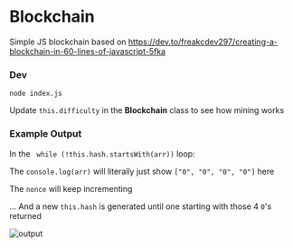 # Blockchain

Simple JS blockchain based on https://dev.to/freakcdev297/creating-a-blockchain-in-60-lines-of-javascript-5fka

### Dev

```
node index.js
```

Update `this.difficulty` in the **Blockchain** class to see how mining works

### Example Output

In the ` while (!this.hash.startsWith(arr))` loop:

The `console.log(arr)` will literally just show `["0", "0", "0", "0"]` here

The `nonce` will keep incrementing

... And a new `this.hash` is generated until one starting with those 4 `0`'s returned

![output](https://i.imgur.com/YYArf1h.png)
